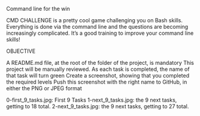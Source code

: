 Command line for the win

CMD CHALLENGE is a pretty cool game challenging you on Bash skills. Everything is done via the command line and the questions are becoming increasingly complicated. It’s a good training to improve your command line skills!

OBJECTIVE

A README.md file, at the root of the folder of the project, is mandatory
This project will be manually reviewed.
As each task is completed, the name of that task will turn green
Create a screenshot, showing that you completed the required levels
Push this screenshot with the right name to GitHub, in either the PNG or JPEG format

0-first_9_tasks.jpg: First 9 Tasks
1-next_9_tasks.jpg: the 9 next tasks, getting to 18 total.
2-next_9_tasks.jpg: the 9 next tasks, getting to 27 total.
